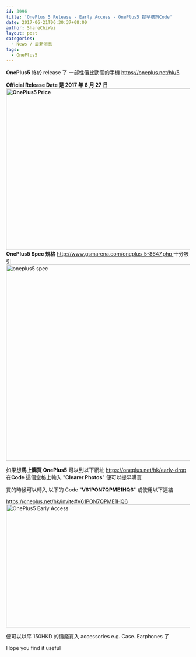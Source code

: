 ```yaml
---
id: 3996
title: 'OnePlus 5 Release - Early Access - OnePlus5 提早購買Code'
date: 2017-06-21T06:30:37+08:00
author: ShareChiWai
layout: post
categories:
  - News / 最新消息
tags:
  - OnePlus5
---
```


**OnePlus5** 終於 release 了
一部性價比勁高的手機
<https://oneplus.net/hk/5>

**Official Release Date 是 2017 年 6 月 27 日
[<img class="alignnone size-large wp-image-3998" src="https://i2.wp.com/blog.sharechiwai.com/wp-content/uploads/2017/06/oneplus-1.png?resize=625%2C442" alt="OnePlus5 Price" width="625" height="442" sizes="(max-width: 625px) 100vw, 625px" data-recalc-dims="1" />
](https://i2.wp.com/blog.sharechiwai.com/wp-content/uploads/2017/06/oneplus-1.png)**
**OnePlus5 Spec 規格**
[http://www.gsmarena.com/oneplus_5-8647.php
](http://www.gsmarena.com/oneplus_5-8647.php) 十分吸引
[<img class="alignnone size-large wp-image-3999" src="https://i2.wp.com/blog.sharechiwai.com/wp-content/uploads/2017/06/oneplus-2.png?resize=625%2C537" alt="oneplus5 spec" width="625" height="537" sizes="(max-width: 625px) 100vw, 625px" data-recalc-dims="1" />](https://i2.wp.com/blog.sharechiwai.com/wp-content/uploads/2017/06/oneplus-2.png)

如果想**馬上購買 OnePlus5**
可以到以下網址 <https://oneplus.net/hk/early-drop>
在**Code** 這個空格上輸入 "**Clearer Photos**" 便可以提早購買

買的時候可以轉入 以下的 Code "**V61PON7QPME1HQ6**"
或使用以下連結

[https://oneplus.net/hk/invite#V61PON7QPME1HQ6
](https://oneplus.net/hk/invite#V61PON7QPME1HQ6) [<img class="alignnone size-large wp-image-3997" src="https://i0.wp.com/blog.sharechiwai.com/wp-content/uploads/2017/06/oneplus.png?resize=625%2C336" alt="OnePlus5 Early Access" width="625" height="336" sizes="(max-width: 625px) 100vw, 625px" data-recalc-dims="1" />](https://i0.wp.com/blog.sharechiwai.com/wp-content/uploads/2017/06/oneplus.png)

便可以以平 150HKD 的價錢買入 accessories e.g. Case..Earphones 了

Hope you find it useful
